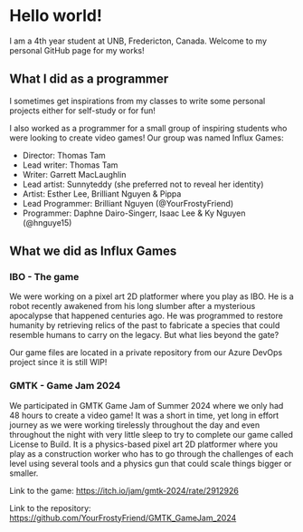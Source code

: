 # Hello world!
I am a 4th year student at UNB, Fredericton, Canada. Welcome to my personal GitHub page for my works!
## What I did as a programmer
I sometimes get inspirations from my classes to write some personal projects either for self-study or for fun!

I also worked as a programmer for a small group of inspiring students who were looking to create video games! Our group was named Influx Games:
* Director: Thomas Tam
* Lead writer: Thomas Tam
* Writer: Garrett MacLaughlin
* Lead artist: Sunnyteddy (she preferred not to reveal her identity)
* Artist: Esther Lee, Brilliant Nguyen & Pippa
* Lead Programmer: Brilliant Nguyen (@YourFrostyFriend)
* Programmer: Daphne Dairo-Singerr, Isaac Lee & Ky Nguyen (@hnguye15)

## What we did as Influx Games

### IBO - The game
We were working on a pixel art 2D platformer where you play as IBO. He is a robot recently awakened from his long slumber after a mysterious apocalypse that happened centuries ago. He was programmed to restore humanity by retrieving relics of the past to fabricate a species that could resemble humans to carry on the legacy. But what lies beyond the gate?

Our game files are located in a private repository from our Azure DevOps project since it is still WIP!

### GMTK - Game Jam 2024
We participated in GMTK Game Jam of Summer 2024 where we only had 48 hours to create a video game! It was a short in time, yet long in effort journey as we were working tirelessly throughout the day and even throughout the night with very little sleep to try to complete our game called License to Build. It is a physics-based pixel art 2D platformer where you play as a construction worker who has to go through the challenges of each level using several tools and a physics gun that could scale things bigger or smaller.

Link to the game: https://itch.io/jam/gmtk-2024/rate/2912926

Link to the repository: https://github.com/YourFrostyFriend/GMTK_GameJam_2024

<!--
**hnguye15/hnguye15** is a ✨ _special_ ✨ repository because its `README.md` (this file) appears on your GitHub profile.

Here are some ideas to get you started:

- 🔭 I’m currently working on ...
- 🌱 I’m currently learning ...
- 👯 I’m looking to collaborate on ...
- 🤔 I’m looking for help with ...
- 💬 Ask me about ...
- 📫 How to reach me: ...
- 😄 Pronouns: ...
- ⚡ Fun fact: ...
-->
